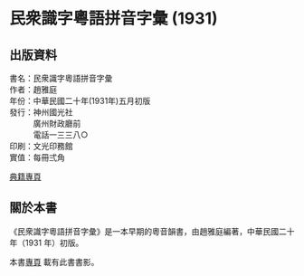 民衆識字粵語拼音字彙 (1931)
===========================

出版資料
--------
書名：民衆識字粵語拼音字彙 <br>
作者：趙雅庭 <br>
年份：中華民國二十年(1931年)五月初版 <br>
發行：神州國光社 <br>
　　　廣州財政廳前 <br>
　　　電話一三三八○ <br>
印刷：文光印務館 <br>
實值：每冊弍角 <br>

[典籍專頁](https://chiu1931.jyut.net/)

關於本書
--------
《民衆識字粵語拼音字彙》是一本早期的粵音韻書，由趙雅庭編著，中華民國二十年（1931 年）初版。

本書[專頁](https://chiu1931.jyut.net/) 載有此書書影。